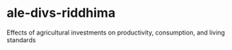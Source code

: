 # ale-divs-riddhima
Effects of agricultural investments on productivity, consumption, and living standards
